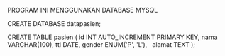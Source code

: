 PROGRAM INI MENGGUNAKAN DATABASE MYSQL

CREATE DATABASE datapasien;

CREATE TABLE pasien (
    id INT AUTO_INCREMENT PRIMARY KEY,
    nama VARCHAR(100),
    ttl DATE,
    gender ENUM('P', 'L'),
    alamat TEXT
);
